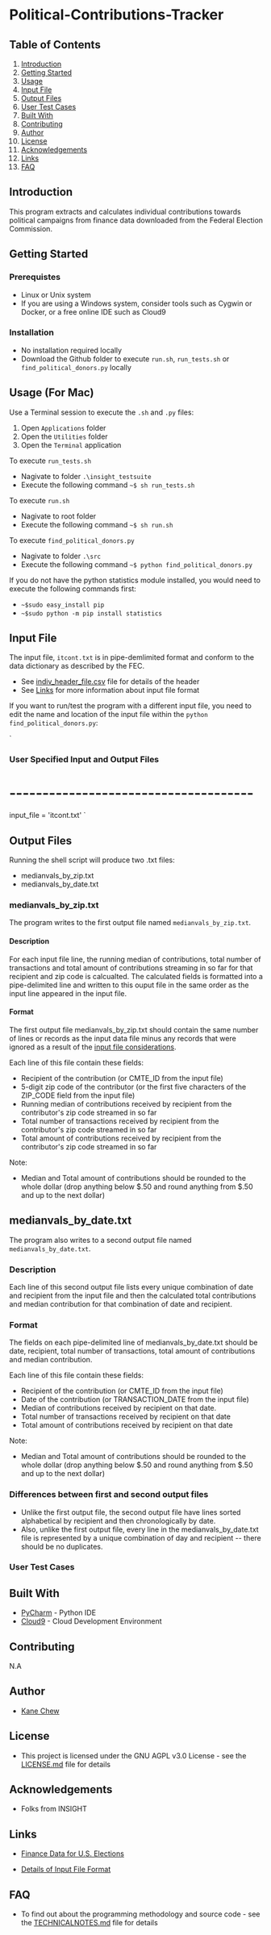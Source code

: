 # Political-Contributions-Tracker

## Table of Contents
1. [Introduction](README.md#introduction)
2. [Getting Started](README.md#getting-started)
3. [Usage](README.md#usage)
4. [Input File](README.md#input-file)
5. [Output Files](README.md#output-files)
6. [User Test Cases](README.md#user-test-cases)
7. [Built With](README.md#built-with)
8. [Contributing](README.md#contributing)
9. [Author](README.md#author)
10. [License](README.md#license)
11. [Acknowledgements](README.md#acknowledgements)
11. [Links](README.md#links)
11. [FAQ](README.md#faq)

## Introduction
This program extracts and calculates individual contributions towards political campaigns from finance data downloaded from the Federal Election Commission.

## Getting Started

### Prerequistes

* Linux or Unix system
* If you are using a Windows system, consider tools such as Cygwin or Docker, or a free online IDE such as Cloud9

### Installation

* No installation required locally
* Download the Github folder to execute `run.sh`, `run_tests.sh` or `find_political_donors.py` locally

## Usage (For Mac)

Use a Terminal session to execute the `.sh` and `.py` files:

1. Open `Applications` folder
2. Open the `Utilities` folder
3. Open the `Terminal` application

To execute `run_tests.sh`
* Nagivate to folder `.\insight_testsuite`
* Execute the following command `~$ sh run_tests.sh`

To execute `run.sh`
* Nagivate to root folder
* Execute the following command `~$ sh run.sh`

To execute `find_political_donors.py`
* Nagivate to folder `.\src`
* Execute the following command `~$ python find_political_donors.py`

If you do not have the python statistics module installed, you would need to execute the following commands first:
* `~$sudo easy_install pip`
* `~$sudo python -m pip install statistics`

## Input File
The input file, `itcont.txt` is in pipe-demlimited format and conform to the data dictionary as described by the FEC.

* See [indiv_header_file.csv](indiv_header_file.csv) file for details of the header
* See [Links](README.md#links) for more information about input file format

If you want to run/test the program with a different input file, you need to edit the name and location of the input file within the `python find_political_donors.py`:

`
### User Specified Input and Output Files
# -------------------------------------
input_file      = 'itcont.txt'
`

## Output Files
Running the shell script will produce two .txt files:

* medianvals_by_zip.txt
* medianvals_by_date.txt

### medianvals_by_zip.txt
The program writes to the first output file named `medianvals_by_zip.txt`. 

#### Description
For each input file line, the running median of contributions, total number of transactions and total amount of contributions streaming in so far for that recipient and zip code is calcualted. The calculated fields is formatted into a pipe-delimited line and written to this ouput file in the same order as the input line appeared in the input file.

#### Format
The first output file medianvals_by_zip.txt should contain the same number of lines or records as the input data file minus any records that were ignored as a result of the [input file considerations](USERTESTCASES.md#input-file-considerations).

Each line of this file contain these fields:
* Recipient of the contribution (or CMTE_ID from the input file)
* 5-digit zip code of the contributor (or the first five characters of the ZIP_CODE field from the input file)
* Running median of contributions received by recipient from the contributor's zip code streamed in so far
* Total number of transactions received by recipient from the contributor's zip code streamed in so far
* Total amount of contributions received by recipient from the contributor's zip code streamed in so far

Note:
* Median and Total amount of contributions should be rounded to the whole dollar (drop anything below $.50 and round anything from $.50 and up to the next dollar)

## medianvals_by_date.txt
The program also writes to a second output file named `medianvals_by_date.txt`. 

### Description
Each line of this second output file lists every unique combination of date and recipient from the input file and then the calculated total contributions and median contribution for that combination of date and recipient.

### Format
The fields on each pipe-delimited line of medianvals_by_date.txt should be date, recipient, total number of transactions, total amount of contributions and median contribution. 

Each line of this file contain these fields:
* Recipient of the contribution (or CMTE_ID from the input file)
* Date of the contribution (or TRANSACTION_DATE from the input file)
* Median of contributions received by recipient on that date. 
* Total number of transactions received by recipient on that date
* Total amount of contributions received by recipient on that date

Note:
* Median and Total amount of contributions should be rounded to the whole dollar (drop anything below $.50 and round anything from $.50 and up to the next dollar)

### Differences between first and second output files
* Unlike the first output file, the second output file have lines sorted alphabetical by recipient and then chronologically by date.
* Also, unlike the first output file, every line in the medianvals_by_date.txt file is represented by a unique combination of day and recipient -- there should be no duplicates.

### User Test Cases


## Built With

* [PyCharm](https://www.jetbrains.com/pycharm/) - Python IDE
* [Cloud9](https://c9.io/) - Cloud Development Environment

## Contributing

N.A

## Author

* [Kane Chew](https://www.linkedin.com/in/kanechew/) 

## License

* This project is licensed under the GNU AGPL v3.0 License - see the [LICENSE.md](LICENSE) file for details

## Acknowledgements

* Folks from INSIGHT

## Links

* [Finance Data for U.S. Elections](http://classic.fec.gov/finance/disclosure/ftpdet.shtml)

* [Details of Input File Format](http://classic.fec.gov/finance/disclosure/metadata/DataDictionaryContributionsbyIndividuals.shtml)

## FAQ

* To find out about the programming methodology and source code - see the [TECHNICALNOTES.md](TECHNICALNOTES.md) file for details


